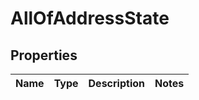 # AllOfAddressState

## Properties
Name | Type | Description | Notes
------------ | ------------- | ------------- | -------------

